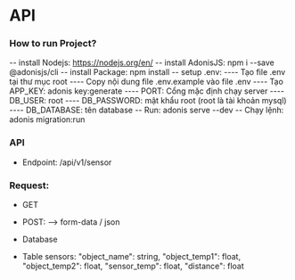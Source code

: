 # API

### How to run Project?

-- install Nodejs: https://nodejs.org/en/
-- install AdonisJS: npm i --save @adonisjs/cli
-- install Package: npm install
-- setup .env:
---- Tạo file .env tại thư mục root
---- Copy nội dung file .env.example vào file .env
---- Tạo APP_KEY: adonis key:generate
---- PORT: Cổng mặc định chạy server
---- DB_USER: root
---- DB_PASSWORD: mật khẩu root (root là tài khoản mysql)
---- DB_DATABASE: tên database
-- Run: adonis serve --dev
-- Chạy lệnh: adonis migration:run

### API

- Endpoint: /api/v1/sensor

### Request:

- GET
- POST:
  --> form-data / json

- Database

* Table sensors:
  "object_name": string,
  "object_temp1": float,
  "object_temp2": float,
  "sensor_temp": float,
  "distance": float
